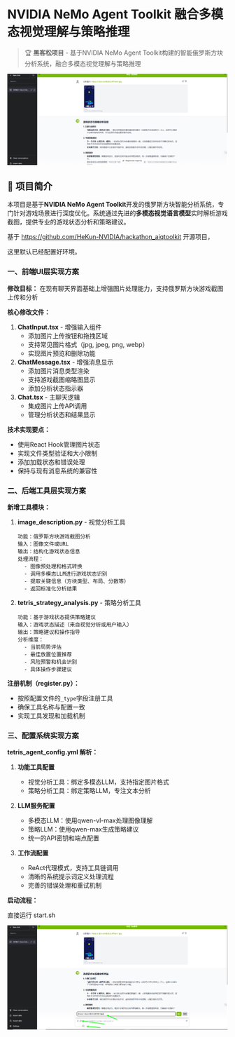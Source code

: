 # NVIDIA NeMo Agent Toolkit 融合多模态视觉理解与策略推理

> 🏆 **黑客松项目** - 基于NVIDIA NeMo Agent Toolkit构建的智能俄罗斯方块分析系统，融合多模态视觉理解与策略推理

![俄罗斯方块游戏](docs/tetris_analysis_ui.png)

## 🎯 项目简介

本项目是基于**NVIDIA NeMo Agent Toolkit**开发的俄罗斯方块智能分析系统，专门针对游戏场景进行深度优化。系统通过先进的**多模态视觉语言模型**实时解析游戏截图，提供专业的游戏状态分析和策略建议。

基于 https://github.com/HeKun-NVIDIA/hackathon_aiqtoolkit 开源项目，

这里默认已经配置好环境。

### 一、前端UI层实现方案

**修改目标：** 在现有聊天界面基础上增强图片处理能力，支持俄罗斯方块游戏截图上传和分析

**核心修改文件：**

1. **ChatInput.tsx** - 增强输入组件
   - 添加图片上传按钮和拖拽区域
   - 支持常见图片格式（jpg, jpeg, png, webp）
   - 实现图片预览和删除功能
2. **ChatMessage.tsx** - 增强消息显示
   - 添加图片消息类型渲染
   - 支持游戏截图缩略图显示
   - 添加分析状态指示器
3. **Chat.tsx** - 主聊天逻辑
   - 集成图片上传API调用
   - 管理分析状态和结果显示

**技术实现要点：**

- 使用React Hook管理图片状态
- 实现文件类型验证和大小限制
- 添加加载状态和错误处理
- 保持与现有消息系统的兼容性

### 二、后端工具层实现方案

**新增工具模块：**

1. **image_description.py** - 视觉分析工具

   ```
   功能：俄罗斯方块游戏截图分析
   输入：图像文件或URL
   输出：结构化游戏状态信息
   处理流程：
     - 图像预处理和格式转换
     - 调用多模态LLM进行游戏状态识别
     - 提取关键信息（方块类型、布局、分数等）
     - 返回标准化分析结果
   ```

2. **tetris_strategy_analysis.py** - 策略分析工具

   ```
   功能：基于游戏状态提供策略建议
   输入：游戏状态描述（来自视觉分析或用户输入）
   输出：策略建议和操作指导
   分析维度：
     - 当前局势评估
     - 最佳放置位置推荐
     - 风险预警和机会识别
     - 具体操作步骤建议
   ```

**注册机制（register.py）：**

- 按照配置文件的`_type`字段注册工具
- 确保工具名称与配置一致
- 实现工具发现和加载机制

### 三、配置系统实现方案

**tetris_agent_config.yml 解析：**

1. **功能工具配置**
   - 视觉分析工具：绑定多模态LLM，支持指定图片格式
   - 策略分析工具：绑定策略LLM，专注文本分析

2. **LLM服务配置**
   - 多模态LLM：使用qwen-vl-max处理图像理解
   - 策略LLM：使用qwen-max生成策略建议
   - 统一的API密钥和端点配置

3. **工作流配置**
   - ReAct代理模式，支持工具链调用
   - 清晰的系统提示词定义处理流程
   - 完善的错误处理和重试机制

**启动流程：**

直接运行 start.sh

![运行结果](docs/run.png)
